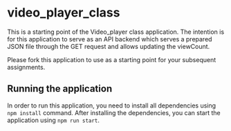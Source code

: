 # video_player_class
This is a starting point of the Video_player class application. The intention is for this application to serve as an API backend 
which serves a prepared JSON file through the GET request and allows updating the viewCount.

Please fork this application to use as a starting point for your subsequent assignments.

## Running the application

In order to run this application, you need to install all dependencies using `npm install` command.
After installing the dependencies, you can start the application using `npm run start`.
